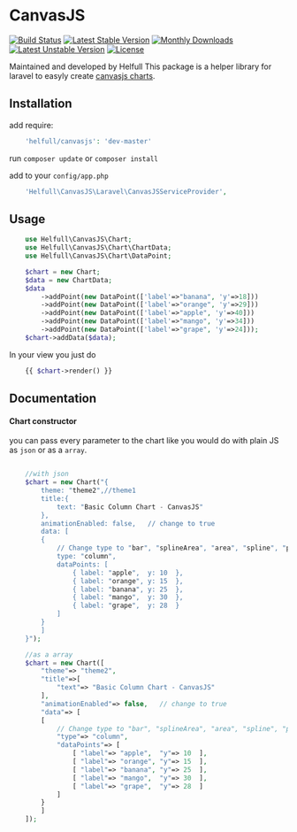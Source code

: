 # CanvasJS

[![Build Status](https://travis-ci.org/Helfull/CanvasJS.svg?branch=develop)](http://travis-ci.org/Helfull/CanvasJS?branch=develop)
[![Latest Stable Version](https://poser.pugx.org/helfull/canvasjs/v/stable.svg)](https://packagist.org/packages/helfull/canvasjs) 
[![Monthly Downloads](https://poser.pugx.org/helfull/canvasjs/d/monthly.png)](https://packagist.org/packages/helfull/canvasjs)
[![Latest Unstable Version](https://poser.pugx.org/helfull/canvasjs/v/unstable.svg)](https://packagist.org/packages/helfull/canvasjs) 
[![License](https://poser.pugx.org/helfull/canvasjs/license.svg)](https://packagist.org/packages/helfull/canvasjs)

Maintained and developed by Helfull
This package is a helper library for laravel to easyly create [canvasjs charts](http://canvasjs.com).

## Installation

add require:

``` php
    'helfull/canvasjs': 'dev-master'
```  

run `composer update` or `composer install`  
  
add to your `config/app.php`

``` php
    'Helfull\CanvasJS\Laravel\CanvasJSServiceProvider',
```


## Usage

``` php
    use Helfull\CanvasJS\Chart;
    use Helfull\CanvasJS\Chart\ChartData;
    use Helfull\CanvasJS\Chart\DataPoint;

    $chart = new Chart;
    $data = new ChartData;
    $data
        ->addPoint(new DataPoint(['label'=>"banana", 'y'=>18]))
        ->addPoint(new DataPoint(['label'=>"orange", 'y'=>29]))
        ->addPoint(new DataPoint(['label'=>"apple", 'y'=>40]))
        ->addPoint(new DataPoint(['label'=>"mango", 'y'=>34]))
        ->addPoint(new DataPoint(['label'=>"grape", 'y'=>24]));
    $chart->addData($data);
```

In your view you just do
``` php
    {{ $chart->render() }}
```

## Documentation

#### Chart constructor
you can pass every parameter to the chart like you would do with plain JS
as `json` or as a `array`.
``` php 

    //with json
    $chart = new Chart("{
        theme: "theme2",//theme1
        title:{
            text: "Basic Column Chart - CanvasJS"              
        },
        animationEnabled: false,   // change to true
        data: [              
        {
            // Change type to "bar", "splineArea", "area", "spline", "pie",etc.
            type: "column",
            dataPoints: [
                { label: "apple",  y: 10  },
                { label: "orange", y: 15  },
                { label: "banana", y: 25  },
                { label: "mango",  y: 30  },
                { label: "grape",  y: 28  }
            ]
        }
        ]
    }");

    //as a array
    $chart = new Chart([
        "theme"=> "theme2",
        "title"=>[
            "text"=> "Basic Column Chart - CanvasJS"              
        ],
        "animationEnabled"=> false,   // change to true
        "data"=> [              
        [
            // Change type to "bar", "splineArea", "area", "spline", "pie",etc.
            "type"=> "column",
            "dataPoints"=> [
                [ "label"=> "apple",  "y"=> 10  ],
                [ "label"=> "orange", "y"=> 15  ],
                [ "label"=> "banana", "y"=> 25  ],
                [ "label"=> "mango",  "y"=> 30  ],
                [ "label"=> "grape",  "y"=> 28  ]
            ]
        }
        ]
    ]);

```